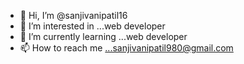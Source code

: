 - 👋 Hi, I’m @sanjivanipatil16
- 👀 I’m interested in ...web  developer
- 🌱 I’m currently learning ...web developer
- 📫 How to reach me ...sanjivanipatil980@gmail.com

<!---
sanjivanipatil16/sanjivanipatil16 is a ✨ special ✨ repository because its `README.md` (this file) appears on your GitHub profile.
You can click the Preview link to take a look at your changes.
--->
